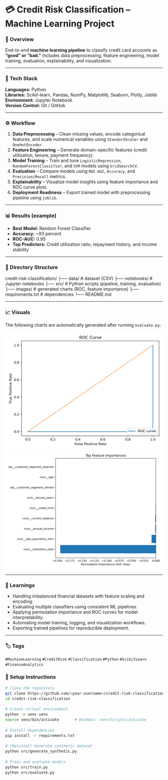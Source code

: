 # 💳 Credit Risk Classification – Machine Learning Project

### 📄 Overview
End-to-end **machine learning pipeline** to classify credit card accounts as **“good” or “bad.”** Includes data preprocessing, feature engineering, model training, evaluation, explainability, and visualization.

---

### 🧰 Tech Stack
**Languages:** Python  
**Libraries:** Scikit-learn, Pandas, NumPy, Matplotlib, Seaborn, Plotly, Joblib  
**Environment:** Jupyter Notebook  
**Version Control:** Git / GitHub  

---

### ⚙️ Workflow
1. **Data Preprocessing** – Clean missing values, encode categorical features, and scale numerical variables using `StandardScaler` and `OneHotEncoder`.
2. **Feature Engineering** – Generate domain-specific features (credit utilization, tenure, payment frequency).
3. **Model Training** – Train and tune `LogisticRegression`, `RandomForestClassifier`, and `SVM` models using `GridSearchCV`.
4. **Evaluation** – Compare models using `ROC-AUC`, `Accuracy`, and `Precision/Recall` metrics.
5. **Explainability** – Visualize model insights using feature importance and ROC curve plots.
6. **Deployment Readiness** – Export trained model with preprocessing pipeline using `joblib`.

---

### 📊 Results (example)
- **Best Model:** Random Forest Classifier  
- **Accuracy:** ~93 percent  
- **ROC-AUC:** 0.95  
- **Top Predictors:** Credit utilization ratio, repayment history, and income stability  

---

### 🧩 Directory Structure
credit-risk-classification/
├── data/ # dataset (CSV)
├── notebooks/ # Jupyter notebooks
├── src/ # Python scripts (pipeline, training, evaluation)
├── images/ # generated charts (ROC, feature importance)
├── requirements.txt # dependencies
└── README.md


---

### 📈 Visuals
The following charts are automatically generated after running `evaluate.py`:

![ROC Curve](images/roc_curve.png)
![Feature Importance](images/feature_importance.png)

---

### 🧠 Learnings
- Handling imbalanced financial datasets with feature scaling and encoding.  
- Evaluating multiple classifiers using consistent ML pipelines.  
- Applying permutation importance and ROC curves for model interpretability.  
- Automating model training, logging, and visualization workflows.  
- Exporting trained pipelines for reproducible deployment.

---

### 🏷️ Tags
`#MachineLearning` `#CreditRisk` `#Classification` `#Python` `#ScikitLearn` `#FinanceAnalytics`



### 🧪 Setup Instructions
```bash
# Clone the repository
git clone https://github.com/<your-username>/credit-risk-classification.git
cd credit-risk-classification

# Create virtual environment
python -m venv venv
source venv/bin/activate       # Windows: venv\Scripts\activate

# Install dependencies
pip install -r requirements.txt

# (Optional) Generate synthetic dataset
python src/generate_synthetic.py

# Train and evaluate models
python src/train.py
python src/evaluate.py


